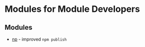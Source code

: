 # Modules for Module Developers

## Modules

* [np](https://www.npmjs.com/package/np) - improved `npm publish`